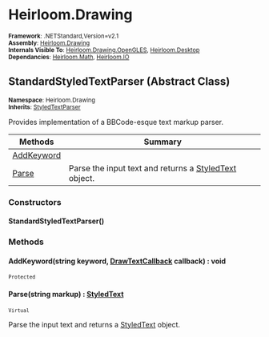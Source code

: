 # Heirloom.Drawing

<small>**Framework**: .NETStandard,Version=v2.1</small>  
<small>**Assembly**: [Heirloom.Drawing](../Heirloom.Drawing/Heirloom.Drawing.md)</small>  
<small>**Internals Visible To**: [Heirloom.Drawing.OpenGLES](../Heirloom.Drawing.OpenGLES/Heirloom.Drawing.OpenGLES.md), [Heirloom.Desktop](../Heirloom.Desktop/Heirloom.Desktop.md)</small>  
<small>**Dependancies**: [Heirloom.Math](../Heirloom.Math/Heirloom.Math.md), [Heirloom.IO](../Heirloom.IO/Heirloom.IO.md)</small>  

## StandardStyledTextParser (Abstract Class)
<small>**Namespace**: Heirloom.Drawing</sub></small>  
<small>**Inherits**: [StyledTextParser](Heirloom.Drawing.StyledTextParser.md)</small>  

Provides implementation of a BBCode-esque text markup parser.

| Methods                    | Summary                                                                                 |
|----------------------------|-----------------------------------------------------------------------------------------|
| [AddKeyword](#ADDF8DA6D18) |                                                                                         |
| [Parse](#PARB2AE6A55)      | Parse the input text and returns a [StyledText](Heirloom.Drawing.StyledText.md) object. |

### Constructors

#### StandardStyledTextParser()

### Methods

#### <a name="ADDB92DC801"></a>AddKeyword(string keyword, [DrawTextCallback](Heirloom.Drawing.DrawTextCallback.md) callback) : void
<small>`Protected`</small>


#### <a name="PARD4D42BB2"></a>Parse(string markup) : [StyledText](Heirloom.Drawing.StyledText.md)
<small>`Virtual`</small>

Parse the input text and returns a [StyledText](Heirloom.Drawing.StyledText.md) object.


